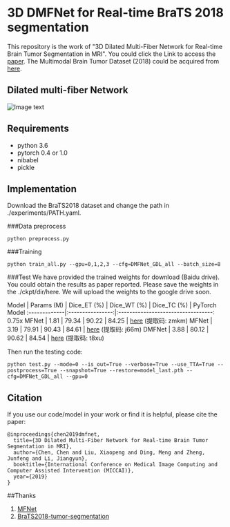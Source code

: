 # 3D DMFNet for Real-time BraTS 2018 segmentation

This repository is the work of "3D Dilated Multi-Fiber Network for Real-time Brain Tumor Segmentation in MRI". You could click the Link to access the [paper]("https://arxiv.org/pdf/1904.03355.pdf"). The Multimodal Brain Tumor Dataset (2018) could be acquired from [here]("https://www.med.upenn.edu/sbia/brats2018.html").


## Dilated multi-fiber Network

![Image text](https://github.com/China-LiuXiaopeng/BraTS-DMFNet/blob/master/fig/Architecture.jpg)

## Requirements
* python 3.6
* pytorch 0.4 or 1.0
* nibabel
* pickle 

## Implementation

Download the BraTS2018 dataset and change the path in ./experiments/PATH.yaml.

###Data preprocess
```
python preprocess.py
```
###Training
```
python train_all.py --gpu=0,1,2,3 --cfg=DMFNet_GDL_all --batch_size=8
```

###Test
We have provided the trained weights for download (Baidu drive). You could obtain the results as paper reported. Please save the weights in the ./ckpt/dir/here. We will upload the weights to the  google drive soon.

Model         | Params (M) | Dice_ET (%) | Dice_WT (%) | Dice_TC (%) | PyTorch Model
:-------------|:----------------:|:----------------------------------:
0.75x MFNet   | 1.81 | 79.34 | 90.22 | 84.25 | [here]("https://pan.baidu.com/s/1X5FWuG3Z93hBvXp8Pje73Q") (提取码: zmkm)
MFNet         | 3.19 | 79.91 | 90.43 | 84.61 | [here]("https://pan.baidu.com/s/1if2rfnjKCgWHvBvumvGWJA") (提取码: j66m)
DMFNet        | 3.88 | 80.12 | 90.62 | 84.54 | [here]("https://pan.baidu.com/s/1dRyo9ZvisZvAwO4TVen2Pg") (提取码: t8xu)

Then run the testing code:
```
python test.py --mode=0 --is_out=True --verbose=True --use_TTA=True --postprocess=True --snapshot=True --restore=model_last.pth --cfg=DMFNet_GDL_all --gpu=0
```
## Citation
If you use our code/model in your work or find it is helpful, please cite the paper:
```
@inproceedings{chen2019dmfnet,
  title={3D Dilated Multi-Fiber Network for Real-time Brain Tumor Segmentation in MRI},
  author={Chen, Chen and Liu, Xiaopeng and Ding, Meng and Zheng, Junfeng and Li, Jiangyun},
  booktitle={International Conference on Medical Image Computing and Computer Assisted Intervention (MICCAI)},
  year={2019}
}
```
##Thanks
1. [MFNet]("https://github.com/cypw/PyTorch-MFNet")
2. [BraTS2018-tumor-segmentation]("https://github.com/ieee820/BraTS2018-tumor-segmentation")